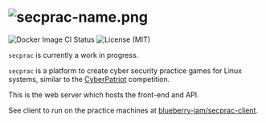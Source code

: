 # ![secprac-name.png](https://directory.theohenson.com/file/img/secprac-name.png)
![Docker Image CI Status](https://github.com/blueberry-jam/secprac-web/workflows/Docker%20Image%20CI/badge.svg) ![License (MIT)](https://img.shields.io/github/license/blueberry-jam/secprac-web)
 
`secprac` is currently a work in progress.

`secprac` is a platform to create cyber security practice games for Linux systems, similar to the [CyberPatriot](https://www.uscyberpatriot.org/) competition.

This is the web server which hosts the front-end and API.

See client to run on the practice machines at [blueberry-jam/secprac-client](https://github.com/blueberry-jam/secprac-client).
